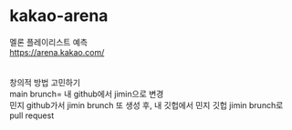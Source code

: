 # kakao-arena
멜론 플레이리스트 예측  
https://arena.kakao.com/  
<br>
<br>
창의적 방법 고민하기  
main brunch= 내 github에서 jimin으로 변경  
민지 github가서 jimin brunch 또 생성 후, 내 깃헙에서 민지 깃헙 jimin brunch로 pull request
 
